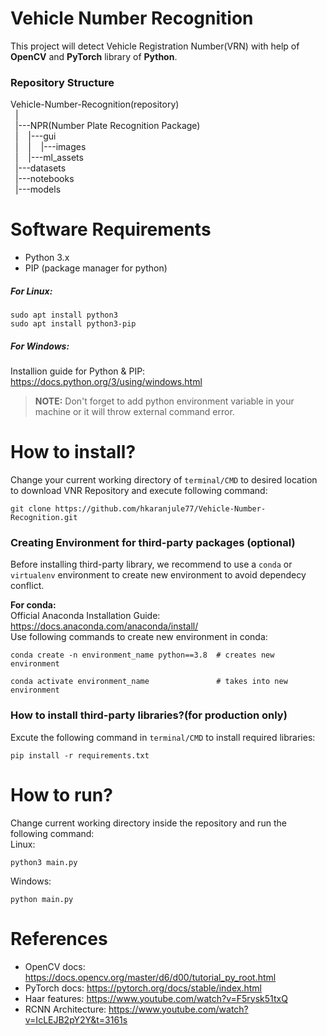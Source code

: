 # Vehicle Number Recognition

This project will detect Vehicle Registration Number(VRN) with help of **OpenCV** and **PyTorch** library of **Python**.


### Repository Structure

Vehicle-Number-Recognition(repository)  
&nbsp;&nbsp;|  
&nbsp;&nbsp;|---NPR(Number Plate Recognition Package)  
&nbsp;&nbsp;|&nbsp;&nbsp;&nbsp;&nbsp;|---gui  
&nbsp;&nbsp;|&nbsp;&nbsp;&nbsp;&nbsp;|&nbsp;&nbsp;&nbsp;&nbsp;|---images  
&nbsp;&nbsp;|&nbsp;&nbsp;&nbsp;&nbsp;|---ml_assets  
&nbsp;&nbsp;|---datasets  
&nbsp;&nbsp;|---notebooks  
&nbsp;&nbsp;|---models

# Software Requirements
- Python 3.x
- PIP (package manager for python)
##### For Linux:
```
sudo apt install python3
sudo apt install python3-pip
````
##### For Windows:
Installion guide for Python & PIP: https://docs.python.org/3/using/windows.html  
>**NOTE:** Don't forget to add python environment variable in your machine or it will throw external command error.
  
# How to install?
Change your current working directory of `terminal/CMD` to desired location to download VNR Repository and execute following command:
```
git clone https://github.com/hkaranjule77/Vehicle-Number-Recognition.git
```

### Creating Environment for third-party packages (optional)
Before installing third-party library, we recommend to use a `conda` or `virtualenv` environment to create new environment to avoid dependecy conflict.  
  
**For conda:**  
Official Anaconda Installation Guide: https://docs.anaconda.com/anaconda/install/  
Use following commands to create new environment in conda: 
```
conda create -n environment_name python==3.8  # creates new environment

conda activate environment_name               # takes into new environment
```  
  
  
### How to install third-party libraries?(for production only)
Excute the following command in `terminal/CMD` to install required libraries:
```
pip install -r requirements.txt
```  
# How to run?
Change current working directory inside the repository and run the following command:  
Linux:
```
python3 main.py
```
Windows:
```
python main.py
```

# References
- OpenCV docs: https://docs.opencv.org/master/d6/d00/tutorial_py_root.html
- PyTorch docs: https://pytorch.org/docs/stable/index.html
- Haar features: https://www.youtube.com/watch?v=F5rysk51txQ
- RCNN Architecture: https://www.youtube.com/watch?v=IcLEJB2pY2Y&t=3161s
